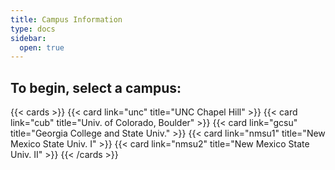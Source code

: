 ```yaml
---
title: Campus Information
type: docs
sidebar:
  open: true
---
```


## To begin, select a campus:

{{< cards >}}
  {{< card link="unc" title="UNC Chapel Hill" >}}
  {{< card link="cub" title="Univ. of Colorado, Boulder" >}}
  {{< card link="gcsu" title="Georgia College and State Univ." >}}
  {{< card link="nmsu1" title="New Mexico State Univ. I" >}}
  {{< card link="nmsu2" title="New Mexico State Univ. II" >}}
{{< /cards >}}
